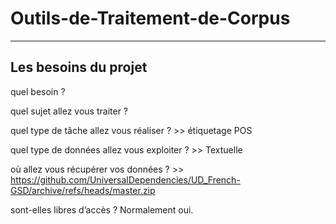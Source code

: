 # Outils-de-Traitement-de-Corpus
---------------------------------
## Les besoins du projet

quel besoin ? 

quel sujet allez vous traiter ? 

quel type de tâche allez vous réaliser ? >> étiquetage POS

quel type de données allez vous exploiter ? >> Textuelle

où allez vous récupérer vos données ? >>  https://github.com/UniversalDependencies/UD_French-GSD/archive/refs/heads/master.zip


sont-elles libres d’accès ? Normalement oui.
